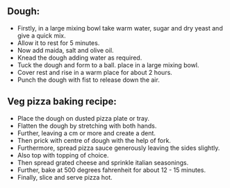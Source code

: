 ## Dough:
* Firstly, in a large mixing bowl take warm water, sugar and dry yeast and give a quick mix.
* Allow it to rest for 5 minutes.
* Now add maida, salt and olive oil.
* Knead the dough adding water as required.
* Tuck the dough and form to a ball. place in a large mixing bowl.
* Cover rest and rise in a warm place for about 2 hours.
* Punch the dough with fist to release down the air.

## Veg pizza baking recipe:
* Place the dough on dusted pizza plate or tray.
* Flatten the dough by stretching with both hands.
* Further, leaving a cm or more and create a dent.
* Then prick with centre of dough with the help of fork.
* Furthermore, spread pizza sauce generously leaving the sides slightly.
* Also top with topping of choice.
* Then spread grated cheese and sprinkle italian seasonings.
* Further, bake at 500 degrees fahrenheit for about 12 - 15 minutes.
* Finally, slice and serve pizza hot.